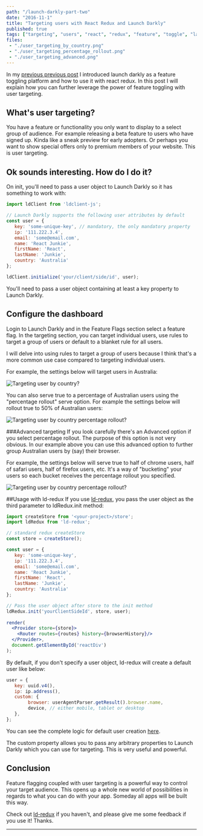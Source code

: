 ```yaml
---
path: "/launch-darkly-part-two"
date: "2016-11-1"
title: "Targeting users with React Redux and Launch Darkly"
published: true
tags: ["targeting", "users", "react", "redux", "feature", "toggle", "launch", "darkly", "toggling", "ld-redux"]
files:
 - "./user_targeting_by_country.png"
 - "./user_targeting_percentage_rollout.png"
 - "./user_targeting_advanced.png"
---
```


In my [previous previous post](http://www.reactjunkie.com/react-feature-toggle-launch-darkly/) 
I introduced launch darkly as a feature toggling platform and how to use it with react redux. In this post I
will explain how you can further leverage the power of feature toggling with user targeting.
 
## What's user targeting?
You have a feature or functionality you only want to display to a select group of audience. For example 
releasing a beta feature to users who have signed up. Kinda like a sneak preview for early adopters. 
Or perhaps you want to show special offers only to premium members of your website. This is user targeting.

## Ok sounds interesting. How do I do it?
On init, you'll need to pass a user object to Launch Darkly so it has something to work with: 

```jsx
import ldClient from 'ldclient-js';

// Launch Darkly supports the following user attributes by default
const user = {
   key: 'some-unique-key', // mandatory, the only mandatory property
   ip: '111.222.3.4',
   email: 'some@email.com',
   name: 'React Junkie',
   firstName: 'React',
   lastName: 'Junkie',
   country: 'Australia'
};

ldClient.initialize('your/client/side/id', user);
```

You'll need to pass a user object containing at least a key property to Launch Darkly.

## Configure the dashboard
Login to Launch Darkly and in the Feature Flags section select a feature flag. In the targeting section,
you can target individual users, use rules to target a group of users or default to a blanket rule for 
all users.

I will delve into using rules to target a group of users because I think that's a more common use case 
compared to targeting individual users.

For example, the settings below will target users in Australia:

<img alt="Targeting user by country?" src="/static/user_targeting_by_country.png" id="markdownImage"/>

You can also serve true to a percentage of Australian users using the "percentage rollout" serve option.
For example the settings below will rollout true to 50% of Australian users:

<img alt="Targeting user by country percentage rollout?" src="/static/user_targeting_percentage_rollout.png" id="markdownImage"/>

###Advanced targeting
If you look carefully there's an Advanced option if you select percentage rollout. The purpose of this 
option is not very obvious. In our example above you can use this advanced option to further group 
Australian users by (say) their browser.
 
For example, the settings below will serve true to half of chrome users, half of safari users, 
half of firefox users, etc. It's a way of "bucketing" your users so each bucket receives the 
percentage rollout you specified.

<img alt="Targeting user by country percentage rollout?" src="/static/user_targeting_advanced.png" id="markdownImage"/>

##Usage with ld-redux
If you use [ld-redux](https://github.com/yusinto/ld-redux), you pass the user object
as the third parameter to ldRedux.init method:
```jsx
import createStore from '<your-project>/store';
import ldRedux from 'ld-redux';

// standard redux createStore
const store = createStore();

const user = {
   key: 'some-unique-key',
   ip: '111.222.3.4',
   email: 'some@email.com',
   name: 'React Junkie',
   firstName: 'React',
   lastName: 'Junkie',
   country: 'Australia'
};

// Pass the user object after store to the init method
ldRedux.init('yourClientSideId', store, user);
 
render(
  <Provider store={store}>
    <Router routes={routes} history={browserHistory}/>
  </Provider>,
  document.getElementById('reactDiv')
);
```

By default, if you don't specify a user object, ld-redux will create a default
user like below:

```jsx
user = {
   key: uuid.v4(),
   ip: ip.address(),
   custom: {
        browser: userAgentParser.getResult().browser.name,
        device, // either mobile, tablet or desktop
   },
};
```

You can see the complete logic for default user creation [here](https://github.com/yusinto/ld-redux/blob/master/src/init.js).

The custom property allows you to pass any arbitrary properties to Launch Darkly which you can use for targeting. This is very useful and powerful.

## Conclusion
Feature flagging coupled with user targeting is a powerful way to control your target audience. This opens up a whole
new world of possibilities in regards to what you can do with your app. Someday all apps will be built this way.


Check out [ld-redux](https://github.com/yusinto/ld-redux) if you haven't, and please give me some feedback if you use it! Thanks.

---------------------------------------------------------------------------------------
